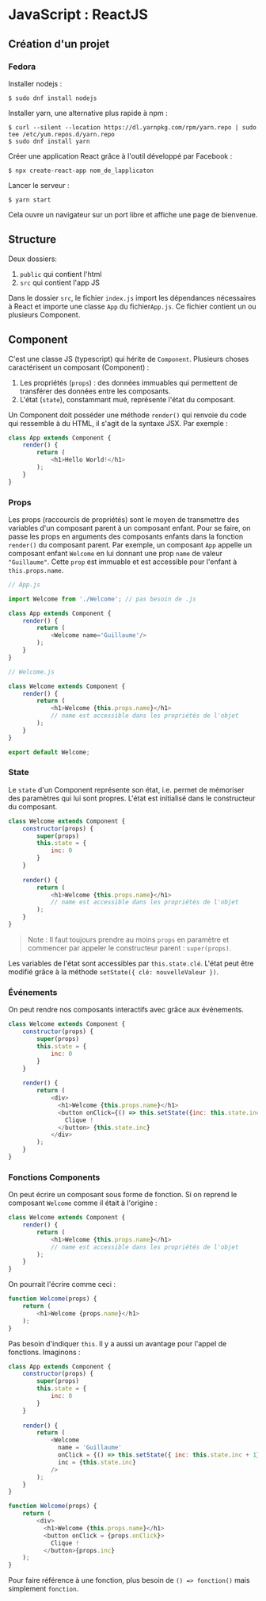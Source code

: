 # JavaScript : ReactJS

## Création d'un projet

### Fedora

Installer nodejs :

```
$ sudo dnf install nodejs
```

Installer yarn, une alternative plus rapide à npm :
```
$ curl --silent --location https://dl.yarnpkg.com/rpm/yarn.repo | sudo tee /etc/yum.repos.d/yarn.repo
$ sudo dnf install yarn
```

Créer une application React grâce à l'outil développé par Facebook :

```
$ npx create-react-app nom_de_lapplicaton
```

Lancer le serveur :

```
$ yarn start
```

Cela ouvre un navigateur sur un port libre et affiche une page de bienvenue.

## Structure

Deux dossiers:

1. `public` qui contient l'html
2. `src` qui contient l'app JS

Dans le dossier `src`, le fichier `index.js` import les dépendances nécessaires
à React et importe une classe `App` du fichier`App.js`. Ce fichier contient un
ou plusieurs Component.

## Component
C'est une classe JS (typescript) qui hérite de `Component`. Plusieurs choses
caractérisent un composant (Component) :

1. Les propriétés (`props`) : des données immuables qui permettent de transférer 
   des données entre les composants.
2. L'état (`state`), constammant mué, représente l'état du composant.

Un Component doit posséder une méthode `render()` qui renvoie du code qui ressemble
à du HTML, il s'agit de la syntaxe JSX. Par exemple :


```js
class App extends Component {
    render() {
        return (
            <h1>Hello World!</h1>
        );
    }
}
```

### Props

Les props (raccourcis de propriétés) sont le moyen de transmettre des variables
d'un composant parent à un composant enfant. Pour se faire, on passe les props
en arguments des composants enfants dans la fonction `render()` du composant
parent. Par exemple, un composant `App` appelle un composant enfant `Welcome`
en lui donnant une prop `name` de valeur `"Guillaume"`. Cette `prop` est immuable
et est accessible pour l'enfant à `this.props.name`.

```js
// App.js

import Welcome from './Welcome'; // pas besoin de .js

class App extends Component {
    render() {
        return (
            <Welcome name='Guillaume'/>
        );
    }
}

// Welcome.js

class Welcome extends Component {
    render() {
        return (
            <h1>Welcome {this.props.name}</h1>
            // name est accessible dans les propriétés de l'objet
        );
    }
}

export default Welcome;
```

### State

Le `state` d'un Component représente son état, i.e. permet de mémoriser des
paramètres qui lui sont propres. L'état est initialisé dans le constructeur 
du composant.

```javascript
class Welcome extends Component {
    constructor(props) {
        super(props)
        this.state = {
            inc: 0
        }
    }
    
    render() {
        return (
            <h1>Welcome {this.props.name}</h1>
            // name est accessible dans les propriétés de l'objet
        );
    }
}
```
> Note : Il faut toujours prendre au moins `props` en paramètre et commencer
  par appeler le constructeur parent : `super(props)`.
  
Les variables de l'état sont accessibles par `this.state.clé`. L'état peut être modifié grâce à la méthode `setState({ clé: nouvelleValeur })`.

### Événements

On peut rendre nos composants interactifs avec grâce aux événements.

```javascript
class Welcome extends Component {
    constructor(props) {
        super(props)
        this.state = {
            inc: 0
        }
    }
    
    render() {
        return (
            <div>
              <h1>Welcome {this.props.name}</h1>
              <button onClick={() => this.setState({inc: this.state.inc + 1})}>
                Clique !
              </button> {this.state.inc}
            </div>
        );
    }
}
```

### Fonctions Components

On peut écrire un composant sous forme de fonction. Si on reprend le composant `Welcome` comme il était à l'origine :

```javascript
class Welcome extends Component {
    render() {
        return (
            <h1>Welcome {this.props.name}</h1>
            // name est accessible dans les propriétés de l'objet
        );
    }
}
```

On pourrait l'écrire comme ceci :

```javascript
function Welcome(props) {
    return (
        <h1>Welcome {props.name}</h1>
    );
}
```

Pas besoin d'indiquer `this`. Il y a aussi un avantage pour l'appel de fonctions.
Imaginons :

```js
class App extends Component {
    constructor(props) {
        super(props)
        this.state = {
            inc: 0
        }
    }
    
    render() {
        return (
            <Welcome 
              name = 'Guillaume'
              onClick = {() => this.setState({ inc: this.state.inc + 1})}
              inc = {this.state.inc}
            />
        );
    }
}

function Welcome(props) {
    return (
        <div>
          <h1>Welcome {this.props.name}</h1>
          <button onClick = {props.onClick}>
            Clique !
          </button>{props.inc}
    );
}
```

Pour faire référence à une fonction, plus besoin de `() => fonction()` mais simplement `fonction`.
